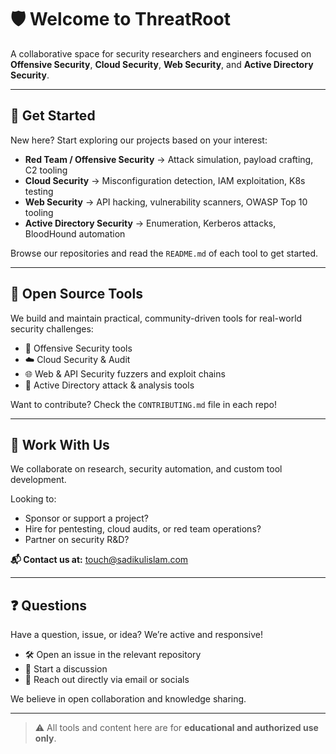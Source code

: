 # 🛡️ Welcome to ThreatRoot

A collaborative space for security researchers and engineers focused on **Offensive Security**, **Cloud Security**, **Web Security**, and **Active Directory Security**.

---

## 🚀 Get Started

New here? Start exploring our projects based on your interest:

- **Red Team / Offensive Security** → Attack simulation, payload crafting, C2 tooling  
- **Cloud Security** → Misconfiguration detection, IAM exploitation, K8s testing  
- **Web Security** → API hacking, vulnerability scanners, OWASP Top 10 tooling  
- **Active Directory Security** → Enumeration, Kerberos attacks, BloodHound automation  

Browse our repositories and read the `README.md` of each tool to get started.

---

## 🧰 Open Source Tools

We build and maintain practical, community-driven tools for real-world security challenges:

- 🧨 Offensive Security tools
- ☁️ Cloud Security & Audit 
- 🌐 Web & API Security fuzzers and exploit chains  
- 🧩 Active Directory attack & analysis tools  

Want to contribute? Check the `CONTRIBUTING.md` file in each repo!

---

## 🤝 Work With Us

We collaborate on research, security automation, and custom tool development.

Looking to:
- Sponsor or support a project?  
- Hire for pentesting, cloud audits, or red team operations?  
- Partner on security R&D?

**📬 Contact us at:** touch@sadikulislam.com

---

## ❓ Questions

Have a question, issue, or idea? We’re active and responsive!

- 🛠️ Open an issue in the relevant repository  
- 💬 Start a discussion  
- 📩 Reach out directly via email or socials

We believe in open collaboration and knowledge sharing.

---

> ⚠️ All tools and content here are for **educational and authorized use only**.
